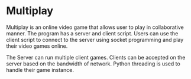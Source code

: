 # Multiplay

Multiplay is an online video game that allows user to play in collaborative manner. The program has a server and client script. Users can use the client script to connect to the server using socket programming and play their video games online.

The Server can run multiple client games. Clients can be accepted on the server based on the bandwidth of network. Python threading is used to handle their game instance.

